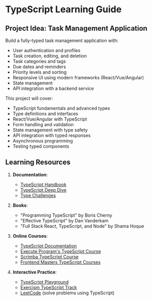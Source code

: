 # TypeScript Learning Guide

## Project Idea: Task Management Application

Build a fully-typed task management application with:

- User authentication and profiles
- Task creation, editing, and deletion
- Task categories and tags
- Due dates and reminders
- Priority levels and sorting
- Responsive UI using modern frameworks (React/Vue/Angular)
- State management
- API integration with a backend service

This project will cover:

- TypeScript fundamentals and advanced types
- Type definitions and interfaces
- React/Vue/Angular with TypeScript
- Form handling and validation
- State management with type safety
- API integration with typed responses
- Asynchronous programming
- Testing typed components

## Learning Resources

1. **Documentation**:

   - [TypeScript Handbook](https://www.typescriptlang.org/docs/handbook/intro.html)
   - [TypeScript Deep Dive](https://basarat.gitbook.io/typescript/)
   - [Type Challenges](https://github.com/type-challenges/type-challenges)

2. **Books**:

   - "Programming TypeScript" by Boris Cherny
   - "Effective TypeScript" by Dan Vanderkam
   - "Full Stack React, TypeScript, and Node" by Shama Hoque

3. **Online Courses**:

   - [TypeScript Documentation](https://www.typescriptlang.org/docs/)
   - [Execute Program's TypeScript Course](https://www.executeprogram.com/courses/typescript)
   - [Scrimba TypeScript Course](https://scrimba.com/learn/typescript)
   - [Frontend Masters TypeScript Courses](https://frontendmasters.com/courses/?q=typescript)

4. **Interactive Practice**:
   - [TypeScript Playground](https://www.typescriptlang.org/play)
   - [Exercism TypeScript Track](https://exercism.org/tracks/typescript)
   - [LeetCode](https://leetcode.com/) (solve problems using TypeScript)

